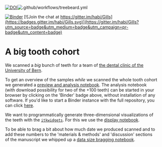 [![DOI](https://zenodo.org/badge/275833192.svg)](https://zenodo.org/badge/latestdoi/275833192)![.github/workflows/treebeard.yml](https://github.com/habi/zmk-tooth-cohort/workflows/.github/workflows/treebeard.yml/badge.svg)

[![Binder](https://mybinder.org/badge_logo.svg)](https://mybinder.org/v2/gh/habi/zmk-tooth-cohort/master?filepath=ToothAnalysis.ipynb) [![Join the chat at https://gitter.im/habi/Gills](https://badges.gitter.im/habi/Gills.svg)](https://gitter.im/habi/Gills?utm_source=badge&utm_medium=badge&utm_campaign=pr-badge&utm_content=badge)

# A big tooth cohort
We scanned a *big* bunch of teeth for a team of [the dental clinic of the University of Bern](https://www.zmk.unibe.ch/).

To get an overview of the samples *while* we scanned the whole tooth cohort we generated a [preview and analysis notebook](ToothAnalyis.ipynb).
The analysis notebook (with download possibility for two of the +100 teeth) can be started in your browser by clicking on the 'Binder' badge above, without installation of any software.
If you'd like to start a Binder instance with the full repository, you can click [here](https://mybinder.org/v2/gh/habi/zmk-tooth-cohort/master
).

We want to programmatically generate three-dimensional visualizations of the teeth with the [`itkwidgets`](https://github.com/InsightSoftwareConsortium/itkwidgets).
For this we use the [display notebook](ToothDisplay.ipynb).

To be able to brag a bit about how much date we produced scanned and to add these numbers to the 'materials & methods' and 'discussion' sections of the manuscript we whipped up a [data size bragging notebook](ToothDataSize.ipynb).
